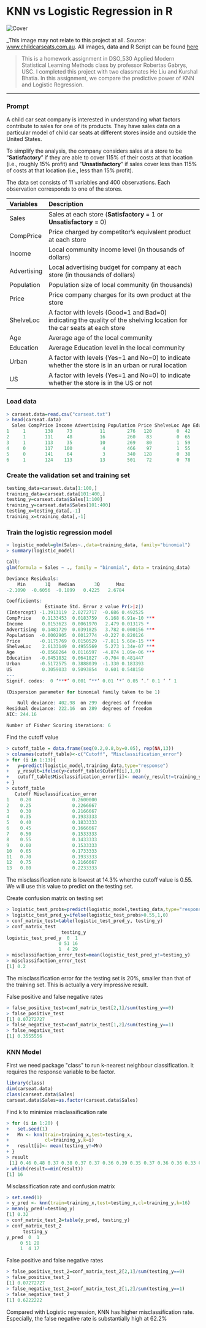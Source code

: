 # KNN vs Logistic Regression in R

![Cover](../.gitbook/assets/cover%20%281%29.jpeg)

_This image may not relate to this project at all. Source: www.childcarseats.com.au. All images, data and R Script can be found [here](https://github.com/vuduong191/Gitbook/tree/master/resources/KNN01)

> This is a homework assignment in DSO\_530 Applied Modern Statistical Learning Methods class by professor Robertas Gabrys, USC. I completed this project with two classmates He Liu and Kurshal Bhatia. In this assignment, we compare the predictive power of KNN and Logistic Regression.

---

### Prompt

A child car seat company is interested in understanding what factors contribute to sales for one of its products. They have sales data on a particular model of child car seats at different stores inside and outside the United States. 

To simplify the analysis, the company considers sales at a store to be “**Satisfactory**” if they are able to cover 115% of their costs at that location \(i.e., roughly 15% profit\) and “**Unsatisfactory**” if sales cover less than 115% of costs at that location \(i.e., less than 15% profit\). 

The data set consists of 11 variables and 400 observations.  Each observation corresponds to one of the stores.

| **Variables** | **Description** |
| :--- | :--- |
| Sales | Sales at each store \(**Satisfactory** = 1 or **Unsatisfactory** = 0\) |
| CompPrice | Price charged by competitor’s equivalent product at each store |
| Income | Local community income level \(in thousands of dollars\) |
| Advertising | Local advertising budget for company at each store \(in thousands of dollars\) |
| Population | Population size of local community \(in thousands\) |
| Price | Price company charges for its own product at the store |
| ShelveLoc | A factor with levels \(Good=1 and Bad=0\) indicating the quality of the shelving location for the car seats at each store |
| Age | Average age of the local community |
| Education | Average Education level in the local community |
| Urban | A factor with levels \(Yes=1 and No=0\) to indicate whether the store is in an urban or rural location |
| US | A factor with levels \(Yes=1 and No=0\) to indicate whether the store is in the US or not |

### Load data

```r
> carseat.data=read.csv("carseat.txt")
> head(carseat.data)
  Sales CompPrice Income Advertising Population Price ShelveLoc Age Education Urban US
1     1       138     73          11        276   120         0  42        17     1  1
2     1       111     48          16        260    83         0  65        10     1  1
3     1       113     35          10        269    80         1  59        12     1  1
4     0       117    100           4        466    97         1  55        14     1  1
5     0       141     64           3        340   128         0  38        13     1  0
6     1       124    113          13        501    72         0  78        16     0  1
```

### Create the validation set and training set

```r
testing_data=carseat.data[1:100,]
training_data=carseat.data[101:400,]
testing_y=carseat.data$Sales[1:100]
training_y=carseat.data$Sales[101:400]
testing_x=testing_data[,-1]
training_x=training_data[,-1]
```

### Train the logistic regression model

```r
> logistic_model=glm(Sales~.,data=training_data, family="binomial")
> summary(logistic_model)

Call:
glm(formula = Sales ~ ., family = "binomial", data = training_data)

Deviance Residuals: 
    Min       1Q   Median       3Q      Max  
-2.1090  -0.6056  -0.1899   0.4225   2.6784  

Coefficients:
              Estimate Std. Error z value Pr(>|z|)    
(Intercept) -1.3913119  2.0272717  -0.686 0.492525    
CompPrice    0.1133453  0.0183759   6.168 6.91e-10 ***
Income       0.0153623  0.0061970   2.479 0.013175 *  
Advertising  0.1481729  0.0391825   3.782 0.000156 ***
Population  -0.0002905  0.0012774  -0.227 0.820126    
Price       -0.1175769  0.0150529  -7.811 5.68e-15 ***
ShelveLoc    2.6133149  0.4955569   5.273 1.34e-07 ***
Age         -0.0568264  0.0116597  -4.874 1.09e-06 ***
Education   -0.0451832  0.0641827  -0.704 0.481447    
Urban       -0.5172575  0.3888039  -1.330 0.183393    
US           0.3059033  0.5093854   0.601 0.548150    
---
Signif. codes:  0 ‘***’ 0.001 ‘**’ 0.01 ‘*’ 0.05 ‘.’ 0.1 ‘ ’ 1

(Dispersion parameter for binomial family taken to be 1)

    Null deviance: 402.98  on 299  degrees of freedom
Residual deviance: 222.16  on 289  degrees of freedom
AIC: 244.16

Number of Fisher Scoring iterations: 6
```
Find the cutoff value
```r
> cutoff_table = data.frame(seq(0.2,0.8,by=0.05), rep(NA,13))
> colnames(cutoff_table)<-c("Cutoff", "Misclassification_error")
> for (i in 1:13){
+   y=predict(logistic_model,training_data,type="response")
+   y_result=ifelse(y>cutoff_table$Cutoff[i],1,0)
+   cutoff_table$Misclassification_error[i]<- mean(y_result!=training_y)
+ }
> cutoff_table
   Cutoff Misclassification_error
1    0.20               0.2600000
2    0.25               0.2266667
3    0.30               0.2166667
4    0.35               0.1933333
5    0.40               0.1833333
6    0.45               0.1666667
7    0.50               0.1533333
8    0.55               0.1433333
9    0.60               0.1533333
10   0.65               0.1733333
11   0.70               0.1933333
12   0.75               0.2166667
13   0.80               0.2233333
```
The misclassification rate is lowest at 14.3% whenthe cutoff value is 0.55. We will use this value to predict on the testing set.

Create confusion matrix on testing set
```r
> logistic_test_probs=predict(logistic_model,testing_data,type="response")
> logistic_test_pred_y=ifelse(logistic_test_probs>0.55,1,0)
> conf_matrix_test=table(logistic_test_pred_y, testing_y)
> conf_matrix_test
                    testing_y
logistic_test_pred_y  0  1
                   0 51 16
                   1  4 29
> misclassifaction_error_test=mean(logistic_test_pred_y!=testing_y)
> misclassifaction_error_test
[1] 0.2
```
The misclassification error for the testing set is 20%, smaller than that of the training set. This is actually a very impressive result.

False positive and false negative rates
```r
> false_positive_test=conf_matrix_test[2,1]/sum(testing_y==0)
> false_positive_test
[1] 0.07272727
> false_negative_test=conf_matrix_test[1,2]/sum(testing_y==1)
> false_negative_test
[1] 0.3555556
```

### KNN Model

First we need package "class" to run k-nearest neighbour classification. It requires the response variable to be factor.

```r
library(class)
dim(carseat.data)
class(carseat.data$Sales)
carseat.data$Sales=as.factor(carseat.data$Sales)
```
Find k to minimize misclassification rate
```r
> for (i in 1:20) {
+   set.seed(1)
+   Mn <- knn(train=training_x,test=testing_x,
+             cl=training_y,k=i)
+   result[i]<- mean(testing_y!=Mn)
+ }
> result
 [1] 0.46 0.48 0.37 0.38 0.37 0.37 0.36 0.39 0.35 0.37 0.36 0.36 0.33 0.34 0.35 0.32 0.35 0.34 0.37 0.39
> which(result==min(result))
[1] 16
```

Misclassification rate and confusion matrix
```r
> set.seed(1)
> y_pred <- knn(train=training_x,test=testing_x,cl=training_y,k=16)
> mean(y_pred!=testing_y)
[1] 0.32
> conf_matrix_test_2=table(y_pred, testing_y)
> conf_matrix_test_2
      testing_y
y_pred  0  1
     0 51 28
     1  4 17
```

False positive and false negative rates
```r
> false_positive_test_2=conf_matrix_test_2[2,1]/sum(testing_y==0)
> false_positive_test_2
[1] 0.07272727
> false_negative_test_2=conf_matrix_test_2[1,2]/sum(testing_y==1)
> false_negative_test_2
[1] 0.6222222
```
Compared with Logistic regression, KNN has higher misclassification rate. Especially, the false negative rate is substantially high at 62.2%